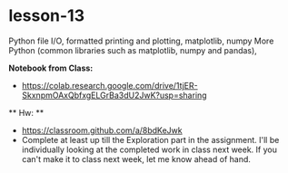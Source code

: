 # lesson-13

Python file I/O, formatted printing and plotting, matplotlib, numpy
More Python (common libraries such as matplotlib, numpy and pandas), 

**Notebook from Class:**
- https://colab.research.google.com/drive/1tjER-SkxnpmOAxQbfxgELGrBa3dU2JwK?usp=sharing

** Hw: **
- https://classroom.github.com/a/8bdKeJwk
- Complete at least up till the Exploration part in the assignment. I'll be individually looking at the completed work in class next week. If you can't make it to class next week, let me know ahead of hand.

